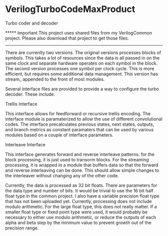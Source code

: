 # VerilogTurboCodeMaxProduct
Turbo coder and decoder

***** Important
This project uses shared files from my VerilogCommon project.  Please also download that project to get those files.
*****

There are currenlty two versions.  The original versions processes blocks of symbols.  This takes a lot of resources since the data is all passed in on the same clock and separate hardware operates on each symbol in the block.  The second version processes one symbol per clock cycle.  This is more efficient, but requires some additional data management.  This version has stream_ appended to the front of most modules. 

Several interface files are provided to provide a way to configure the turbo decoder.  These include:

Trellis Interface

This interface allows for feedforward or recursive trellis encoding.  The interface module is paramaterized to allow the use of different convolutional codes.  The interface precalculates previous states, next states, outputs, and branch metrics as constant paramaters that can be used by various modules based on a couple of interface parameters.

Interleave Interface

This interface generates forward and reverse interleave patterns.  for the block processing, it is just used to transorm blocks.  For the streaming processing, it is wrapped in a module that buffers data so that the forward and reverse interleaving can be done.  This should allow simple changes to the interleaver without changing any of the other code.

Currently, the data is processed as 32 bit floats.  There are parameters for the data type and number of bits.  It would be trivial to use the 16 bit half float type in the common project.  I also have a variable precision float type that has not been uploaded yet.  Currently, processing does not include modulo arithmetic.  For the large float type, this does not really matter.  If a smaller float type or fixed point type were used, it would probably be necessary to either use modulo arithmetic, or reduce the outputs of each alpha and beta step by the minimum value to prevent growth out of the precision range.
